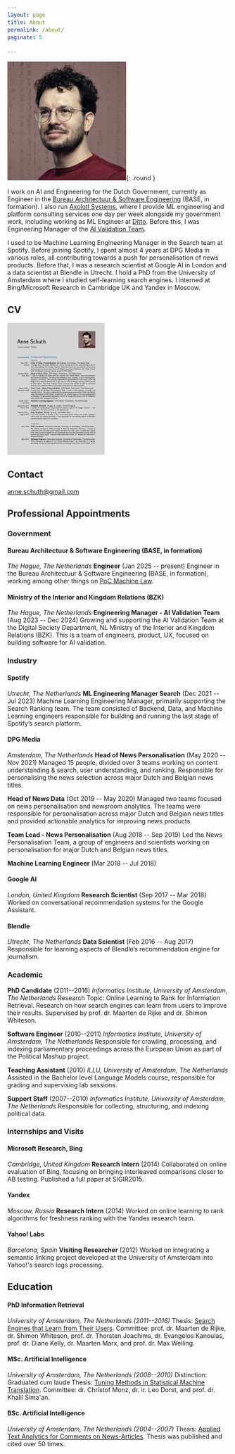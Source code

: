 ```yaml
---
layout: page
title: About
permalink: /about/
paginate: 5

---
```


![Picture of Anne Schuth](/assets/anne-campus-270x270.png){: .round }

I work on AI and Engineering for the Dutch Government, currently as Engineer in
the [Bureau Architectuur & Software Engineering](https://minbzk.github.io/BASE/) (BASE, in formation).
I also run [Axolotl Systems](https://axolotl.systems), where I provide ML engineering and platform consulting services one day per week alongside my government work, including working as ML Engineer at [Ditto](http://ditto.care/).
Before this, I was Engineering Manager of the [AI Validation Team](https://minbzk.github.io/ai-validation/).

I used to be Machine Learning Engineering Manager in the Search team at Spotify.
Before joining Spotify, I spent almost 4 years at DPG Media in various roles, all contributing towards a push for
personalisation of news products. Before that, I was a research scientist at Google AI in London and a data scientist at Blendle in Utrecht. I hold a PhD
from the University of Amsterdam where I studied self-learning search engines. I interned at Bing/Microsoft Research in
Cambridge UK and Yandex in Moscow.

## CV

[![CV Anne Schuth](/assets/cv-thumbnail.png)](/assets/cv-anne-schuth.pdf)

## Contact

<anne.schuth@gmail.com>

## Professional Appointments

### Government

#### Bureau Architectuur & Software Engineering (BASE, in formation)

*The Hague, The Netherlands*
**Engineer** (Jan 2025 -- present)
Engineer in the Bureau Architectuur & Software Engineering (BASE, in formation), working among other things
on [PoC Machine Law](https://github.com/MinBZK/poc-machine-law).

#### Ministry of the Interior and Kingdom Relations (BZK)

*The Hague, The Netherlands*
**Engineering Manager - AI Validation Team** (Aug 2023 -- Dec 2024)
Growing and supporting the AI Validation Team at the Digital Society Department, NL Ministry of the Interior and Kingdom
Relations (BZK). This is a team of engineers, product, UX, focused on building software for AI validation.

### Industry

#### Spotify

*Utrecht, The Netherlands*
**ML Engineering Manager Search** (Dec 2021 -- Jul 2023)
Machine Learning Engineering Manager, primarily supporting the Search Ranking team. The team consisted of Backend, Data, and Machine Learning engineers responsible for building and running the last stage of Spotify’s search platform.

#### DPG Media

*Amsterdam, The Netherlands*
**Head of News Personalisation** (May 2020 -- Nov 2021)
Managed 15 people, divided over 3 teams working on content understanding & search, user understanding, and ranking. Responsible for personalising the news selection across major Dutch and Belgian news titles.

**Head of News Data** (Oct 2019 -- May 2020)
Managed two teams focused on news personalisation and newsroom analytics. The teams were responsible for personalisation across major Dutch and Belgian news titles and provided actionable analytics for improving news products.

**Team Lead - News Personalisation** (Aug 2018 -- Sep 2019)
Led the News Personalisation Team, a group of engineers and scientists working on personalisation for major Dutch and Belgian news titles.

**Machine Learning Engineer** (Mar 2018 -- Jul 2018)

#### Google AI

*London, United Kingdom*
**Research Scientist** (Sep 2017 -- Mar 2018)
Worked on conversational recommendation systems for the Google Assistant.

#### Blendle

*Utrecht, The Netherlands*
**Data Scientist** (Feb 2016 -- Aug 2017)
Responsible for learning aspects of Blendle’s recommendation engine for journalism.

### Academic

**PhD Candidate** (2011--2016)
*Informatics Institute, University of Amsterdam, The Netherlands*
Research Topic: Online Learning to Rank for Information Retrieval.
Research on how search engines can learn from users to improve their results. Supervised by prof. dr. Maarten de Rijke and dr. Shimon Whiteson.

**Software Engineer** (2010--2011)
*Informatics Institute, University of Amsterdam, The Netherlands*
Responsible for crawling, processing, and indexing parliamentary proceedings across the European Union as part of the Political Mashup project.

**Teaching Assistant** (2010)
*ILLU, University of Amsterdam, The Netherlands*
Assisted in the Bachelor level Language Models course, responsible for grading and supervising lab sessions.

**Support Staff** (2007--2010)
*Informatics Institute, University of Amsterdam, The Netherlands*
Responsible for collecting, structuring, and indexing political data.

### Internships and Visits

#### Microsoft Research, Bing

*Cambridge, United Kingdom*
**Research Intern** (2014)
Collaborated on online evaluation of Bing, focusing on bringing interleaved comparisons closer to AB testing. Published a full paper at SIGIR2015.

#### Yandex

*Moscow, Russia*
**Research Intern** (2014)
Worked on online learning to rank algorithms for freshness ranking with the Yandex research team.

#### Yahoo! Labs

*Barcelona, Spain*
**Visiting Researcher** (2012)
Worked on integrating a semantic linking project developed at the University of Amsterdam into Yahoo!'s search logs processing.

## Education

#### PhD Information Retrieval

*University of Amsterdam, The Netherlands (2011--2016)*
Thesis: [Search Engines that Learn from Their Users](/publications/schuth-phd-thesis-2016).
Committee: prof. dr. Maarten de Rijke, dr. Shimon Whiteson, prof. dr. Thorsten Joachims, dr. Evangelos Kanoulas, prof. dr. Diane Kelly, dr. Maarten Marx, and prof. dr. Max Welling.

#### MSc. Artificial Intelligence

*University of Amsterdam, The Netherlands (2008--2010)*
Distinction: Graduated cum laude
Thesis: [Tuning Methods in Statistical Machine Translation](/publications/schuth2010tuning).
Committee: dr. Christof Monz, dr. ir. Leo Dorst, and prof. dr. Khalil Sima'an.

#### BSc. Artificial Intelligence

*University of Amsterdam, The Netherlands (2004--2007)*
Thesis: [Applied Text Analytics for Comments on News-Articles](/publications/schuth2007applied).
Thesis was published and cited over 50 times.
